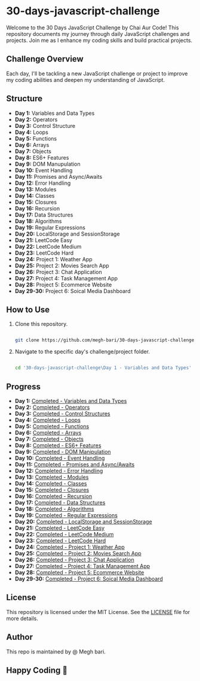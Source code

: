 # 30-days-javascript-challenge

Welcome to the 30 Days JavaScript Challenge by Chai Aur Code! This repository documents my journey through daily JavaScript challenges and projects. Join me as I enhance my coding skills and build practical projects.

## Challenge Overview

Each day, I'll be tackling a new JavaScript challenge or project to improve my coding abilities and deepen my understanding of JavaScript.

## Structure

- **Day 1:** Variables and Data Types
- **Day 2:** Operators
- **Day 3:** Control Structure
- **Day 4:** Loops
- **Day 5:** Functions
- **Day 6:** Arrays
- **Day 7:** Objects
- **Day 8:** ES6+ Features
- **Day 9:** DOM Manupulation
- **Day 10:** Event Handling
- **Day 11:** Promises and Async/Awaits
- **Day 12:** Error Handling
- **Day 13:** Modules
- **Day 14:** Classes
- **Day 15:** Closures
- **Day 16:** Recursion
- **Day 17:** Data Structures
- **Day 18:** Algorithms
- **Day 19:** Regular Expressions
- **Day 20:** LocalStorage and SessionStorage
- **Day 21:** LeetCode Easy
- **Day 22:** LeetCode Medium
- **Day 23:** LeetCode Hard
- **Day 24:** Project 1: Weather App
- **Day 25:** Project 2: Movies Search App
- **Day 26:** Project 3: Chat Application
- **Day 27:** Project 4: Task Management App
- **Day 28:** Project 5: Ecommerce Website
- **Day 29-30:** Project 6: Soical Media Dashboard

## How to Use

1. Clone this repository.

   ```bash

   git clone https://github.com/megh-bari/30-days-javascript-challenge.git

   ```

2. Navigate to the specific day's challenge/project folder.

   ```bash

   cd '30-days-javascript-challenge\Day 1 - Variables and Data Types'

   ```

## Progress

- **Day 1:** [Completed - Variables and Data Types](Progress.md#day-1-variables-and-data-types)
- **Day 2:** [Completed - Operators](Progress.md#day-2-operators)
- **Day 3:** [Completed - Control Structures](Progress.md#day-3-control-structures)
- **Day 4:** [Completed - Loops](Progress.md#day-4-loops)
- **Day 5:** [Completed - Functions](Progress.md#day-5-functions)
- **Day 6:** [Completed - Arrays](Progress.md#day-6-arrays)
- **Day 7:** [Completed - Objects](Progress.md#day-7-objects)
- **Day 8:** [Completed - ES6+ Features](Progress.md#day-8-es6-features)
- **Day 9:** [Completed - DOM Manipulation](Progress.md#day-9-dom-manipulation)
- **Day 10:** [Completed - Event Handling](Progress.md#day-10-event-handling)
- **Day 11:** [Completed - Promises and Async/Awaits](Progress.md#day-11-promises-and-async-and-awaits)
- **Day 12:** [Completed - Error Handling](Progress.md#day-12-error-handling)
- **Day 13:** [Completed - Modules](Progress.md#day-13-modules)
- **Day 14:** [Completed - Classes](Progress.md#day-14-classes)
- **Day 15:** [Completed - Closures](Progress.md#day-15-closures)
- **Day 16:** [Completed - Recursion](Progress.md#day-16-recursion)
- **Day 17:** [Completed - Data Structures](Progress.md#day-17-data-structures)
- **Day 18:** [Completed - Algorithms](Progress.md#day-18-algorithms)
- **Day 19:** [Completed - Regular Expressions](Progress.md#day-19-regular-expressions)
- **Day 20:** [Completed - LocalStorage and SessionStorage](Progress.md#day-20-localstorage-and-sessionstorage)
- **Day 21:** [Completed - LeetCode Easy](Progress.md#day-21-leetcode-easy)
- **Day 22:** [Completed - LeetCode Medium](Progress.md#day-22-leetcode-medium)
- **Day 23:** [Completed - LeetCode Hard](Progress.md#day-23-leetcode-hard)
- **Day 24:** [Completed - Project 1: Weather App](Progress.md#day-24-project-1-weather-app)
- **Day 25:** [Completed - Project 2: Movies Search App](Progress.md#day-25-project-2-movies-search-app)
- **Day 26:** [Completed - Project 3: Chat Application](Progress.md#day-26-project-3-chat-application)
- **Day 27:** [Completed - Project 4: Task Management App](Progress.md#day-27-project-4-task-management-app)
- **Day 28:** [Completed - Project 5: Ecommerce Website](Progress.md#day-28-project-5-ecommerce-website)
- **Day 29-30:** [Completed - Project 6: Soical Media Dashboard](Progress.md#day-29-&-30-project-6-social-media-dashboard)

## License

This repository is licensed under the MIT License. See the [LICENSE](./LICENSE) file for more details.

## Author

This repo is maintained by @ Megh bari.

## Happy Coding 🎈
